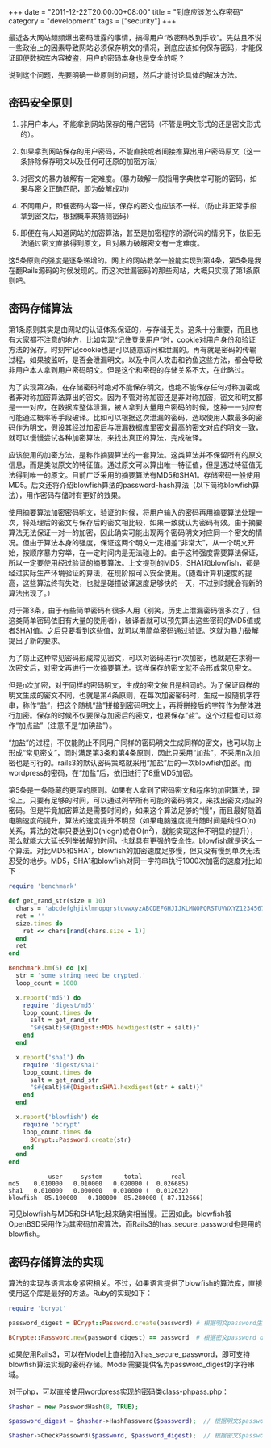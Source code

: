 +++
date = "2011-12-22T20:00:00+08:00"
title = "到底应该怎么存密码"
category = "development"
tags = ["security"]
+++

最近各大网站频频爆出密码泄露的事情，搞得用户“改密码改到手软”。先姑且不说一些政治上的因素导致网站必须保存明文的情况，到底应该如何保存密码，才能保证即便数据库内容被盗，用户的密码本身也是安全的呢？

说到这个问题，先要明确一些原则的问题，然后才能讨论具体的解决方法。

<!--more-->

## 密码安全原则

1. 非用户本人，不能拿到网站保存的用户密码（不管是明文形式的还是密文形式的）。

2. 如果拿到网站保存的用户密码，不能直接或者间接推算出用户密码原文（这一条排除保存明文以及任何可还原的加密方法）

3. 对密文的暴力破解有一定难度。（暴力破解一般指用字典枚举可能的密码，如果与密文正确匹配，即为破解成功）

4. 不同用户，即便密码内容一样，保存的密文也应该不一样。（防止非正常手段拿到密文后，根据概率来猜测密码）

5. 即便在有人知道网站的加密算法，甚至是加密程序的源代码的情况下，依旧无法通过密文直接得到原文，且对暴力破解密文有一定难度。

这5条原则的强度是逐条递增的。网上的网站教学一般能实现到第4条，第5条是我在翻Rails源码的时候发现的。而这次泄漏密码的那些网站，大概只实现了第1条原则吧。

## 密码存储算法

第1条原则其实是由网站的认证体系保证的，与存储无关。这条十分重要，而且也有大家都不注意的地方，比如实现“记住登录用户”时，cookie对用户身份和验证方法的保存。时刻牢记cookie也是可以随意访问和泄漏的。再有就是密码的传输过程，如果被监听，是否会泄漏明文。以及中间人攻击和钓鱼这些方法，都会导致非用户本人拿到用户密码明文。但是这个和密码的存储关系不大，在此略过。

为了实现第2条，在存储密码时绝对不能保存明文，也绝不能保存任何对称加密或者非对称加密算法算出的密文。因为不管对称加密还是非对称加密，密文和明文都是一一对应，在数据库整体泄漏，被人拿到大量用户密码的时候，这种一一对应有可能通过概率等手段破译。比如可以根据这次泄漏的密码，选取使用人数最多的密码作为明文，假设其经过加密后与泄漏数据库里密文最高的密文对应的明文一致，就可以慢慢尝试各种加密算法，来找出真正的算法，完成破译。

应该使用的加密方法，是称作摘要算法的一套算法。这类算法并不保留所有的原文信息，而是类似原文的特征值。通过原文可以算出唯一特征值，但是通过特征值无法得到唯一的原文。目前广泛采用的摘要算法有MD5和SHA1。存储密码一般使用MD5。后文还将介绍blowfish算法的password-hash算法（以下简称blowfish算法），用作密码存储时有更好的效果。

使用摘要算法加密密码明文，验证的时候，将用户输入的密码再用摘要算法处理一次，将处理后的密文与保存后的密文相比较，如果一致就认为密码有效。由于摘要算法无法保证一对一的加密，因此确实可能出现两个密码明文对应同一个密文的情况。但由于算法本身的强度，保证这两个明文一定相差“非常大”，从一个明文开始，按顺序暴力穷举，在一定时间内是无法碰上的。由于这种强度需要算法保证，所以一定要使用经过验证的摘要算法。上文提到的MD5，SHA1和blowfish，都是经过实际生产环境验证的算法，在现阶段可以安全使用。（随着计算机速度的提高，这些算法终有失效，也就是碰撞破译速度足够快的一天，不过到时就会有新的算法出现了。）

对于第3条，由于有些简单密码有很多人用（别笑，历史上泄漏密码很多次了，但这类简单密码依旧有大量的使用者），破译者就可以预先算出这些密码的MD5值或者SHA1值。之后只要看到这些值，就可以用简单密码通过验证。这就为暴力破解提出了新的要求。

为了防止这种常见密码形成常见密文，可以对密码进行n次加密，也就是在求得一次密文后，对密文再进行一次摘要算法。这样保存的密文就不会形成常见密文。

但是n次加密，对于同样的密码明文，生成的密文依旧是相同的。为了保证同样的明文生成的密文不同，也就是第4条原则，在每次加密密码时，生成一段随机字符串，称作“盐”，把这个随机“盐”拼接到密码明文上，再将拼接后的字符作为整体进行加密。保存的时候不仅要保存加密后的密文，也要保存“盐”。这个过程也可以称作“加点盐”（注意不是“加碘盐”）。

“加盐”的过程，不仅能防止不同用户同样的密码明文生成同样的密文，也可以防止形成“常见密文”，同时满足第3条和第4条原则，因此只采用“加盐”，不采用n次加密也是可行的。rails3的默认密码策略就采用“加盐”后的一次blowfish加密。而wordpress的密码，在“加盐”后，依旧进行了8重MD5加密。

第5条是一条隐藏的更深的原则。如果有人拿到了密码密文和程序的加密算法，理论上，只要有足够的时间，可以通过列举所有可能的密码明文，来找出密文对应的密码。但是毕竟加密算法是需要时间的，如果这个算法足够的“慢”，而且最好随着电脑速度的提升，算法的速度提升不明显（如果电脑速度提升随时间是线性O(n)关系，算法的效率只要达到O(nlogn)或者O(n<sup>2</sup>)，就能实现这种不明显的提升），那么就能大大延长列举破解的时间，也就具有更强的安全性。blowfish就是这么一个算法。对比MD5和SHA1，blowfish的加密速度足够慢，但又没有慢到单次无法忍受的地步。MD5，SHA1和blowfish对同一字符串执行1000次加密的速度对比如下：

``` ruby
require 'benchmark'

def get_rand_str(size = 10)
  chars = 'abcdefghjiklmnopqrstuvwxyzABCDEFGHJIJKLMNOPQRSTUVWXYZ1234567890!@#%^&*()'
  ret = ''
  size.times do
    ret << chars[rand(chars.size - 1)]
  end
  ret
end

Benchmark.bm(5) do |x|
  str = 'some string need be crypted.'
  loop_count = 1000

  x.report('md5') do
    require 'digest/md5'
    loop_count.times do
      salt = get_rand_str
      "$#{salt}$#{Digest::MD5.hexdigest(str + salt)}"
    end
  end

  x.report('sha1') do
    require 'digest/sha1'
    loop_count.times do
      salt = get_rand_str
      "$#{salt}$#{Digest::SHA1.hexdigest(str + salt)}"
    end
  end

  x.report('blowfish') do
    require 'bcrypt'
    loop_count.times do
      BCrypt::Password.create(str)
    end
  end
end
```

               user     system      total        real
    md5    0.010000   0.010000   0.020000 (  0.026685)
    sha1   0.010000   0.000000   0.010000 (  0.012632)
    blowfish  85.100000   0.180000  85.280000 ( 87.112666)

可见blowfish与MD5和SHA1比起来确实相当慢。正因如此，blowfish被OpenBSD采用作为其密码加密算法，而Rails3的has_secure_password也是用的blowfish。

## 密码存储算法的实现

算法的实现与语言本身紧密相关。不过，如果语言提供了blowfish的算法库，直接使用这个库是最好的方法。Ruby的实现如下：

``` ruby
require 'bcrypt'

password_digest = BCrypt::Password.create(password) # 根据明文password生成密文password_digest

BCrypte::Password.new(password_digest) == password  # 根据密文password_digest验证明文password是否有效
```

如果使用Rails3，可以在Model上直接加入has_secure_password，即可支持blowfish算法实现的密码存储。Model需要提供名为password_digest的字符串域。

对于php，可以直接使用wordpress实现的密码类[class-phpass.php](http://core.trac.wordpress.org/browser/trunk/wp-includes/class-phpass.php)：

``` php
$hasher = new PasswordHash(8, TRUE);

$password_digest = $hasher->HashPassword($password);  // 根据明文$password生成密文$password_digest

$hasher->CheckPassowrd($password, $password_digest);  // 根据密文$password_digest验证明文$password是否有效
```
